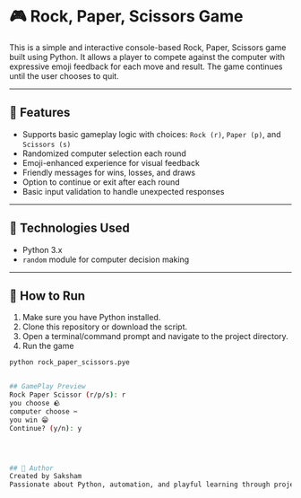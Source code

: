 # 🎮 Rock, Paper, Scissors Game

This is a simple and interactive console-based Rock, Paper, Scissors game built using Python. It allows a player to compete against the computer with expressive emoji feedback for each move and result. The game continues until the user chooses to quit.

---

## 📌 Features

- Supports basic gameplay logic with choices: `Rock (r)`, `Paper (p)`, and `Scissors (s)`
- Randomized computer selection each round
- Emoji-enhanced experience for visual feedback
- Friendly messages for wins, losses, and draws
- Option to continue or exit after each round
- Basic input validation to handle unexpected responses

---

## 🐍 Technologies Used

- Python 3.x
- `random` module for computer decision making

---

## 🚀 How to Run

1. Make sure you have Python installed.
2. Clone this repository or download the script.
3. Open a terminal/command prompt and navigate to the project directory.
4. Run the game

```bash
python rock_paper_scissors.pye


## GamePlay Preview
Rock Paper Scissor (r/p/s): r
you choose 🪨
computer choose ✂️
you win 😁
Continue? (y/n): y




## 🙌 Author
Created by Saksham
Passionate about Python, automation, and playful learning through projects.
